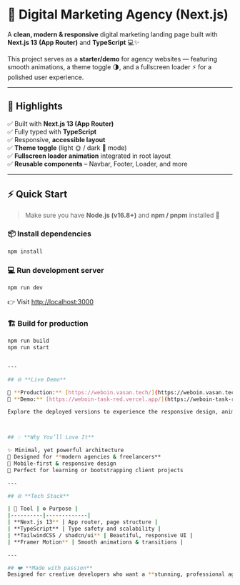 # 🚀 **Digital Marketing Agency (Next.js)**  

A **clean, modern & responsive** digital marketing landing page built with **Next.js 13 (App Router)** and **TypeScript** 💻✨  

This project serves as a **starter/demo** for agency websites — featuring smooth animations, a theme toggle 🌗, and a fullscreen loader ⚡ for a polished user experience.  

---

## 🌟 **Highlights**

✅ Built with **Next.js 13 (App Router)**  
✅ Fully typed with **TypeScript**  
✅ Responsive, **accessible layout**  
✅ **Theme toggle** (light 🌞 / dark 🌙 mode)  
✅ **Fullscreen loader animation** integrated in root layout  
✅ **Reusable components** – Navbar, Footer, Loader, and more  

---

## ⚡ **Quick Start**

> Make sure you have **Node.js (v16.8+)** and **npm / pnpm** installed 🧩  

### 📦 Install dependencies  
```bash
npm install
```

### 💻 Run development server  
```bash
npm run dev
```
👉 Visit [http://localhost:3000](http://localhost:3000)

### 🏗️ Build for production  
```bash
npm run build
npm run start


---

## 🌐 **Live Demo**

🎯 **Production:** [https://weboin.vasan.tech/](https://weboin.vasan.tech/)  
🚧 **Demo:** [https://weboin-task-red.vercel.app/](https://weboin-task-red.vercel.app/)  

Explore the deployed versions to experience the responsive design, animations, and overall feel of the agency landing page 🚀  



## 💡 **Why You’ll Love It**

✨ Minimal, yet powerful architecture  
🎨 Designed for **modern agencies & freelancers**  
📱 Mobile-first & responsive design  
🧠 Perfect for learning or bootstrapping client projects  

---

## 🌐 **Tech Stack**

| 🧰 Tool | ⚙️ Purpose |
|----------|-------------|
| **Next.js 13** | App router, page structure |
| **TypeScript** | Type safety and scalability |
| **TailwindCSS / shadcn/ui** | Beautiful, responsive UI |
| **Framer Motion** | Smooth animations & transitions |

---

## ❤️ **Made with passion**  
Designed for creative developers who want a **stunning, professional agency site** that’s easy to customize and extend ✨  
